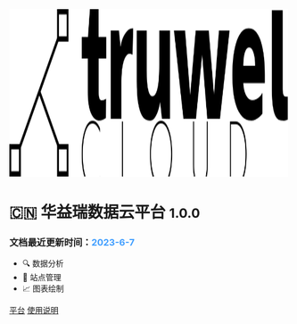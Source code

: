 <!-- _coverpage.md -->

<!-- ![logo](_media/cover.png) -->
<img src="_media/default-monochrome-black.svg" width = "500" height = "300"  />

# :cn: 华益瑞数据云平台 <small>1.0.0</small>

### 文档最近更新时间：<font color=#409EFF>2023-6-7</font>

- :mag: 数据分析 
- :house_with_garden: 站点管理 
- :chart_with_upwards_trend: 图表绘制

[平台](https://www.truwelcloud.com/)
[使用说明](#快速了解)